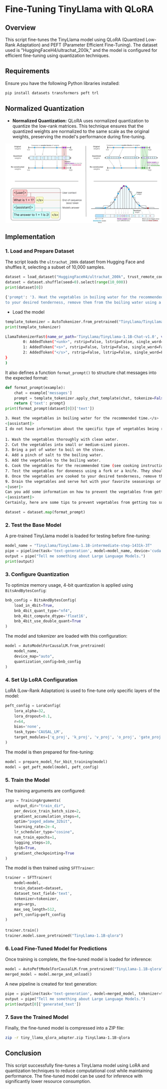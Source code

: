 # Fine-Tuning TinyLlama with QLoRA

## Overview
This script fine-tunes the TinyLlama model using QLoRA (Quantized Low-Rank Adaptation) and PEFT (Parameter Efficient Fine-Tuning). The dataset used is "HuggingFaceH4/ultrachat_200k," and the model is configured for efficient fine-tuning using quantization techniques.

## Requirements
Ensure you have the following Python libraries installed:

```bash
pip install datasets transformers peft trl
```
## Normalized Quantization
- **Normalized Quantization:** QLoRA uses normalized quantization to quantize the low-rank matrices. This technique ensures that the quantized weights are normalized to the same scale as the original weights, preserving the model's performance during fine-tuning.

![alt text](assets/quantization.JPG)


## Implementation

### 1. Load and Prepare Dataset
The script loads the `ultrachat_200k` dataset from Hugging Face and shuffles it, selecting a subset of 10,000 samples.

```python
dataset = load_dataset("HuggingFaceH4/ultrachat_200k", trust_remote_code=True, split="train_sft")
dataset = dataset.shuffle(seed=0).select(range(10_000))
print(dataset[0])
```
```sh
{'prompt': '3. Heat the vegetables in boiling water for the recommended time.', 'prompt_id': '827b4bc3c5d8646e574bd741d65f7de92057be4f1fb1a4456d5f136cf7397568', 'messages': [{'content': '3. Heat the vegetables in boiling water for the recommended time.', 'role': 'user'}, {'content': 'I do not have information about the specific type of vegetables being referred to. However, here are general instructions for boiling most vegetables:\n\n1. Wash the vegetables thoroughly with clean water.\n2. Cut the vegetables into small or medium-sized pieces.\n3. Bring a pot of water to boil on the stove.\n4. Add a pinch of salt to the boiling water.\n5. Add the vegetables to the boiling water.\n6. Cook the vegetables for the recommended time (see cooking instructions on the package or look up cooking times for specific vegetables online).\n7. Test the vegetables for doneness using a fork or a knife. They should be tender but not overcooked and mushy.\n8. Once the vegetables are cooked 
to your desired tenderness, remove them from the boiling water using a slotted spoon or a strainer.\n9. Drain the vegetables and serve hot with your favorite seasonings or sauce.', 'role': 'assistant'}, {'content': 'Can you add some information on how to prevent the vegetables from getting too soft or overcooked?', 'role': 'user'}, {'content': "Certainly, here are some tip
```
- Load the model
```python
template_tokenizer = AutoTokenizer.from_pretrained("TinyLlama/TinyLlama-1.1B-Chat-v1.0")
print(template_tokenizer)
```

```sh
LlamaTokenizerFast(name_or_path='TinyLlama/TinyLlama-1.1B-Chat-v1.0', vocab_size=32000, model_max_length=2048, is_fast=True, padding_side='right', truncation_side='right', special_tokens={'bos_token': '<s>', 'eos_token': '</s>', 'unk_token': '<unk>', 'pad_token': '</s>'}, clean_up_tokenization_spaces=False, added_tokens_decoder={
        0: AddedToken("<unk>", rstrip=False, lstrip=False, single_word=False, normalized=False, special=True),
        1: AddedToken("<s>", rstrip=False, lstrip=False, single_word=False, normalized=False, special=True),
        2: AddedToken("</s>", rstrip=False, lstrip=False, single_word=False, normalized=False, special=True),
}
)
```

It also defines a function `format_prompt()` to structure chat messages into the expected format:

```python
def format_prompt(example):
    chat = example['messages']
    prompt = template_tokenizer.apply_chat_template(chat, tokenize=False)
    return {'text': prompt}
print(format_prompt(dataset[0])['text'])
```
```sh
3. Heat the vegetables in boiling water for the recommended time.</s>
<|assistant|>
I do not have information about the specific type of vegetables being referred to. However, here are general instructions for boiling most vegetables:

1. Wash the vegetables thoroughly with clean water.
2. Cut the vegetables into small or medium-sized pieces.
3. Bring a pot of water to boil on the stove.
4. Add a pinch of salt to the boiling water.
5. Add the vegetables to the boiling water.
6. Cook the vegetables for the recommended time (see cooking instructions on the package or look up cooking times for specific vegetables online).
7. Test the vegetables for doneness using a fork or a knife. They should be tender but not overcooked and mushy.
8. Once the vegetables are cooked to your desired tenderness, remove them from the boiling water using a slotted spoon or a strainer.
9. Drain the vegetables and serve hot with your favorite seasonings or sauce.</s>
<|user|>
Can you add some information on how to prevent the vegetables from getting too soft or overcooked?</s>
<|assistant|>
Certainly, here are some tips to prevent vegetables from getting too soft or overcooked:
```
```python
dataset = dataset.map(format_prompt)
```

### 2. Test the Base Model
A pre-trained TinyLlama model is loaded for testing before fine-tuning:

```python
model_name = "TinyLlama/TinyLlama-1.1B-intermediate-step-1431k-3T"
pipe = pipeline(task='text-generation', model=model_name, device='cuda')
output = pipe("Tell me something about Large Language Models.")
print(output)
```

### 3. Configure Quantization
To optimize memory usage, 4-bit quantization is applied using `BitsAndBytesConfig`:

```python
bnb_config = BitsAndBytesConfig(
    load_in_4bit=True,
    bnb_4bit_quant_type="nf4",
    bnb_4bit_compute_dtype='float16',
    bnb_4bit_use_double_quant=True
)
```

The model and tokenizer are loaded with this configuration:

```python
model = AutoModelForCausalLM.from_pretrained(
    model_name,
    device_map="auto",
    quantization_config=bnb_config
)
```

### 4. Set Up LoRA Configuration
LoRA (Low-Rank Adaptation) is used to fine-tune only specific layers of the model:

```python
peft_config = LoraConfig(
    lora_alpha=32,
    lora_dropout=0.1,
    r=64,
    bias='none',
    task_type='CAUSAL_LM',
    target_modules=['q_proj', 'k_proj', 'v_proj', 'o_proj', 'gate_proj', 'up_proj', 'down_proj']
)
```

The model is then prepared for fine-tuning:

```python
model = prepare_model_for_kbit_training(model)
model = get_peft_model(model, peft_config)
```

### 5. Train the Model
The training arguments are configured:

```python
args = TrainingArguments(
    output_dir="train_dir",
    per_device_train_batch_size=2,
    gradient_accumulation_steps=4,
    optim="paged_adamw_32bit",
    learning_rate=2e-4,
    lr_scheduler_type="cosine",
    num_train_epochs=1,
    logging_steps=10,
    fp16=True,
    gradient_checkpointing=True
)
```

The model is then trained using `SFTTrainer`:

```python
trainer = SFTTrainer(
    model=model,
    train_dataset=dataset,
    dataset_text_field='text',
    tokenizer=tokenizer,
    args=args,
    max_seq_length=512,
    peft_config=peft_config
)

trainer.train()
trainer.model.save_pretrained("TinyLlama-1.1B-qlora")
```

### 6. Load Fine-Tuned Model for Predictions
Once training is complete, the fine-tuned model is loaded for inference:

```python
model = AutoPeftModelForCausalLM.from_pretrained("TinyLlama-1.1B-qlora", device_map='auto')
merged_model = model.merge_and_unload()
```

A new pipeline is created for text generation:

```python
pipe = pipeline(task='text-generation', model=merged_model, tokenizer=tokenizer)
output = pipe("Tell me something about Large Language Models.")
print(output[0]['generated_text'])
```

### 7. Save the Trained Model
Finally, the fine-tuned model is compressed into a ZIP file:

```bash
zip -r tiny_llama_qlora_adapter.zip TinyLlama-1.1B-qlora
```

## Conclusion
This script successfully fine-tunes a TinyLlama model using LoRA and quantization techniques to reduce computational cost while maintaining performance. The fine-tuned model can be used for inference with significantly lower resource consumption.

